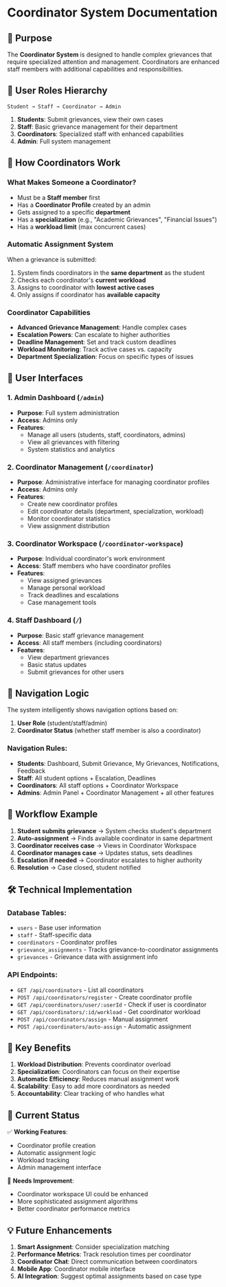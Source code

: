 # Coordinator System Documentation

## 🎯 Purpose

The **Coordinator System** is designed to handle complex grievances that require specialized attention and management. Coordinators are enhanced staff members with additional capabilities and responsibilities.

## 👥 User Roles Hierarchy

```
Student → Staff → Coordinator → Admin
```

1. **Students**: Submit grievances, view their own cases
2. **Staff**: Basic grievance management for their department
3. **Coordinators**: Specialized staff with enhanced capabilities
4. **Admin**: Full system management

## 🔧 How Coordinators Work

### What Makes Someone a Coordinator?
- Must be a **Staff member** first
- Has a **Coordinator Profile** created by an admin
- Gets assigned to a specific **department**
- Has a **specialization** (e.g., "Academic Grievances", "Financial Issues")
- Has a **workload limit** (max concurrent cases)

### Automatic Assignment System
When a grievance is submitted:
1. System finds coordinators in the **same department** as the student
2. Checks each coordinator's **current workload**
3. Assigns to coordinator with **lowest active cases**
4. Only assigns if coordinator has **available capacity**

### Coordinator Capabilities
- **Advanced Grievance Management**: Handle complex cases
- **Escalation Powers**: Can escalate to higher authorities
- **Deadline Management**: Set and track custom deadlines
- **Workload Monitoring**: Track active cases vs. capacity
- **Department Specialization**: Focus on specific types of issues

## 📱 User Interfaces

### 1. Admin Dashboard (`/admin`)
- **Purpose**: Full system administration
- **Access**: Admins only
- **Features**: 
  - Manage all users (students, staff, coordinators, admins)
  - View all grievances with filtering
  - System statistics and analytics

### 2. Coordinator Management (`/coordinator`)
- **Purpose**: Administrative interface for managing coordinator profiles
- **Access**: Admins only
- **Features**:
  - Create new coordinator profiles
  - Edit coordinator details (department, specialization, workload)
  - Monitor coordinator statistics
  - View assignment distribution

### 3. Coordinator Workspace (`/coordinator-workspace`)
- **Purpose**: Individual coordinator's work environment
- **Access**: Staff members who have coordinator profiles
- **Features**:
  - View assigned grievances
  - Manage personal workload
  - Track deadlines and escalations
  - Case management tools

### 4. Staff Dashboard (`/`)
- **Purpose**: Basic staff grievance management
- **Access**: All staff members (including coordinators)
- **Features**:
  - View department grievances
  - Basic status updates
  - Submit grievances for other users

## 🚀 Navigation Logic

The system intelligently shows navigation options based on:

1. **User Role** (student/staff/admin)
2. **Coordinator Status** (whether staff member is also a coordinator)

### Navigation Rules:
- **Students**: Dashboard, Submit Grievance, My Grievances, Notifications, Feedback
- **Staff**: All student options + Escalation, Deadlines
- **Coordinators**: All staff options + Coordinator Workspace
- **Admins**: Admin Panel + Coordinator Management + all other features

## 🔄 Workflow Example

1. **Student submits grievance** → System checks student's department
2. **Auto-assignment** → Finds available coordinator in same department
3. **Coordinator receives case** → Views in Coordinator Workspace
4. **Coordinator manages case** → Updates status, sets deadlines
5. **Escalation if needed** → Coordinator escalates to higher authority
6. **Resolution** → Case closed, student notified

## 🛠️ Technical Implementation

### Database Tables:
- `users` - Base user information
- `staff` - Staff-specific data
- `coordinators` - Coordinator profiles
- `grievance_assignments` - Tracks grievance-to-coordinator assignments
- `grievances` - Grievance data with assignment info

### API Endpoints:
- `GET /api/coordinators` - List all coordinators
- `POST /api/coordinators/register` - Create coordinator profile
- `GET /api/coordinators/user/:userId` - Check if user is coordinator
- `GET /api/coordinators/:id/workload` - Get coordinator workload
- `POST /api/coordinators/assign` - Manual assignment
- `POST /api/coordinators/auto-assign` - Automatic assignment

## 🎯 Key Benefits

1. **Workload Distribution**: Prevents coordinator overload
2. **Specialization**: Coordinators can focus on their expertise
3. **Automatic Efficiency**: Reduces manual assignment work
4. **Scalability**: Easy to add more coordinators as needed
5. **Accountability**: Clear tracking of who handles what

## 🔧 Current Status

✅ **Working Features**:
- Coordinator profile creation
- Automatic assignment logic
- Workload tracking
- Admin management interface

🚧 **Needs Improvement**:
- Coordinator workspace UI could be enhanced
- More sophisticated assignment algorithms
- Better coordinator performance metrics

## 💡 Future Enhancements

1. **Smart Assignment**: Consider specialization matching
2. **Performance Metrics**: Track resolution times per coordinator
3. **Coordinator Chat**: Direct communication between coordinators
4. **Mobile App**: Coordinator mobile interface
5. **AI Integration**: Suggest optimal assignments based on case type
